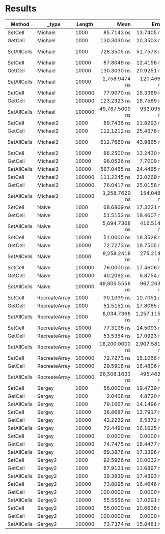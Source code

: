 # Results

| Method      | _type         | Length |           Mean |         Error |        StdDev |         Median |            P95 | Allocated |
|-------------|---------------|--------|---------------:|--------------:|--------------:|---------------:|---------------:|----------:|
| SetCell     | Michael       | 1000   |     85.7143 ns |    13.7405 ns |    35.2222 ns |    100.0000 ns |    100.0000 ns |         - |
| GetCell     | Michael       | 1000   |    130.3030 ns |    20.3503 ns |    59.6838 ns |    100.0000 ns |    200.0000 ns |         - |
| SetAllCells | Michael       | 1000   |    728.3505 ns |    51.7573 ns |   150.1574 ns |    750.0000 ns |  1,050.0000 ns |         - |
| SetCell     | Michael       | 10000  |     87.8049 ns |    12.4156 ns |    32.9243 ns |    100.0000 ns |    100.0000 ns |         - |
| GetCell     | Michael       | 10000  |    130.3030 ns |    20.9251 ns |    61.3696 ns |    100.0000 ns |    200.0000 ns |         - |
| SetAllCells | Michael       | 10000  |  2,758.9474 ns |   120.4661 ns |   345.6399 ns |  2,700.0000 ns |  3,500.0000 ns |         - |
| SetCell     | Michael       | 100000 |     77.9070 ns |    15.3389 ns |    41.7307 ns |    100.0000 ns |    100.0000 ns |         - |
| GetCell     | Michael       | 100000 |    123.2323 ns |    18.7569 ns |    55.0107 ns |    100.0000 ns |    200.0000 ns |         - |
| SetAllCells | Michael       | 100000 | 49,787.5000 ns |   933.0952 ns |   916.4242 ns | 49,400.0000 ns | 51,325.0000 ns |         - |
| SetCell     | Michael2      | 1000   |     89.7436 ns |    11.8293 ns |    30.5352 ns |    100.0000 ns |    100.0000 ns |         - |
| GetCell     | Michael2      | 1000   |    112.1212 ns |    25.4378 ns |    74.6047 ns |    100.0000 ns |    200.0000 ns |         - |
| SetAllCells | Michael2      | 1000   |    612.7660 ns |    43.9865 ns |   125.4960 ns |    600.0000 ns |    900.0000 ns |      64 B |
| SetCell     | Michael2      | 10000  |     86.2500 ns |    13.2430 ns |    34.6547 ns |    100.0000 ns |    100.0000 ns |         - |
| GetCell     | Michael2      | 10000  |     96.0526 ns |     7.7009 ns |    19.6013 ns |    100.0000 ns |    100.0000 ns |         - |
| SetAllCells | Michael2      | 10000  |    567.0455 ns |    24.4465 ns |    67.3327 ns |    600.0000 ns |    700.0000 ns |      64 B |
| SetCell     | Michael2      | 100000 |    111.2245 ns |    23.0269 ns |    67.1706 ns |    100.0000 ns |    200.0000 ns |         - |
| GetCell     | Michael2      | 100000 |     76.0417 ns |    25.0158 ns |    72.1764 ns |    100.0000 ns |    200.0000 ns |         - |
| SetAllCells | Michael2      | 100000 |  1,258.7629 ns |   154.0486 ns |   446.9229 ns |  1,100.0000 ns |  2,100.0000 ns |      64 B |
| SetCell     | Naive         | 1000   |     68.6869 ns |    17.3221 ns |    50.8027 ns |    100.0000 ns |    100.0000 ns |         - |
| GetCell     | Naive         | 1000   |     51.5152 ns |    18.4607 ns |    54.1420 ns |      0.0000 ns |    100.0000 ns |         - |
| SetAllCells | Naive         | 1000   |  5,694.7368 ns |   416.5144 ns | 1,195.0579 ns |  5,500.0000 ns |  7,790.0000 ns |         - |
| SetCell     | Naive         | 10000  |     51.0000 ns |    18.3528 ns |    54.1136 ns |      0.0000 ns |    100.0000 ns |         - |
| GetCell     | Naive         | 10000  |     72.7273 ns |    18.7505 ns |    54.9920 ns |    100.0000 ns |    110.0000 ns |         - |
| SetAllCells | Naive         | 10000  |  9,258.2418 ns |   275.2148 ns |   771.7320 ns |  9,100.0000 ns | 10,750.0000 ns |         - |
| SetCell     | Naive         | 100000 |     76.0000 ns |    17.4606 ns |    51.4831 ns |    100.0000 ns |    100.0000 ns |         - |
| GetCell     | Naive         | 100000 |     40.2062 ns |     6.8754 ns |    19.9468 ns |     50.0000 ns |     50.0000 ns |         - |
| SetAllCells | Naive         | 100000 | 49,805.5556 ns |   967.2632 ns | 1,034.9608 ns | 49,350.0000 ns | 51,615.0000 ns |         - |
| SetCell     | RecreateArray | 1000   |     90.1099 ns |    10.7051 ns |    30.0183 ns |    100.0000 ns |    100.0000 ns |         - |
| GetCell     | RecreateArray | 1000   |     51.5152 ns |    17.8065 ns |    52.2233 ns |    100.0000 ns |    100.0000 ns |         - |
| SetAllCells | RecreateArray | 1000   |  8,034.7368 ns | 1,257.1159 ns | 3,606.9014 ns |  9,200.0000 ns | 12,340.0000 ns |    4056 B |
| SetCell     | RecreateArray | 10000  |     77.3196 ns |    14.5093 ns |    42.0940 ns |    100.0000 ns |    100.0000 ns |         - |
| GetCell     | RecreateArray | 10000  |     53.5354 ns |    17.0923 ns |    50.1287 ns |    100.0000 ns |    100.0000 ns |         - |
| SetAllCells | RecreateArray | 10000  | 18,200.0000 ns | 2,907.5818 ns | 8,527.4347 ns | 21,100.0000 ns | 29,240.0000 ns |   40056 B |
| SetCell     | RecreateArray | 100000 |     72.7273 ns |    18.1068 ns |    53.1040 ns |    100.0000 ns |    100.0000 ns |         - |
| GetCell     | RecreateArray | 100000 |     29.5918 ns |    16.4806 ns |    48.0746 ns |      0.0000 ns |    100.0000 ns |         - |
| SetAllCells | RecreateArray | 100000 | 26,508.1633 ns |   495.4635 ns |   989.4941 ns | 26,400.0000 ns | 28,680.0000 ns |  400056 B |
| SetCell     | Sergey        | 1000   |     56.0000 ns |    19.4739 ns |    57.4192 ns |    100.0000 ns |    100.0000 ns |         - |
| GetCell     | Sergey        | 1000   |      2.0408 ns |     4.8720 ns |    14.2119 ns |      0.0000 ns |      0.0000 ns |         - |
| SetAllCells | Sergey        | 1000   |     79.1667 ns |    14.1496 ns |    40.8248 ns |    100.0000 ns |    100.0000 ns |         - |
| SetCell     | Sergey        | 10000  |     36.8687 ns |    12.7917 ns |    37.5159 ns |     50.0000 ns |    150.0000 ns |         - |
| GetCell     | Sergey        | 10000  |     42.2222 ns |     6.5372 ns |    18.2232 ns |     50.0000 ns |     50.0000 ns |         - |
| SetAllCells | Sergey        | 10000  |     72.4490 ns |    16.1625 ns |    47.1467 ns |    100.0000 ns |    100.0000 ns |         - |
| SetCell     | Sergey        | 100000 |      0.0000 ns |     0.0000 ns |     0.0000 ns |      0.0000 ns |      0.0000 ns |         - |
| GetCell     | Sergey        | 100000 |     74.7475 ns |    18.4477 ns |    54.1039 ns |    100.0000 ns |    110.0000 ns |         - |
| SetAllCells | Sergey        | 100000 |     69.3878 ns |    17.3396 ns |    50.5805 ns |    100.0000 ns |    100.0000 ns |         - |
| SetCell     | Sergey2       | 1000   |     92.5926 ns |    10.0032 ns |    26.3523 ns |    100.0000 ns |    100.0000 ns |         - |
| GetCell     | Sergey2       | 1000   |     87.9121 ns |    11.6897 ns |    32.7793 ns |    100.0000 ns |    100.0000 ns |         - |
| SetAllCells | Sergey2       | 1000   |     39.3939 ns |    17.4393 ns |    51.1464 ns |      0.0000 ns |    100.0000 ns |         - |
| SetCell     | Sergey2       | 10000  |     73.8095 ns |    16.4646 ns |    44.2312 ns |    100.0000 ns |    100.0000 ns |         - |
| GetCell     | Sergey2       | 10000  |    100.0000 ns |     0.0000 ns |     0.0000 ns |    100.0000 ns |    100.0000 ns |         - |
| SetAllCells | Sergey2       | 10000  |     55.5556 ns |    17.0291 ns |    49.9433 ns |    100.0000 ns |    100.0000 ns |         - |
| SetCell     | Sergey2       | 100000 |     55.0000 ns |    20.6636 ns |    60.9272 ns |      0.0000 ns |    200.0000 ns |         - |
| GetCell     | Sergey2       | 100000 |    100.0000 ns |     0.0000 ns |     0.0000 ns |    100.0000 ns |    100.0000 ns |         - |
| SetAllCells | Sergey2       | 100000 |     73.7374 ns |    15.8481 ns |    46.4799 ns |    100.0000 ns |    100.0000 ns |         - |
